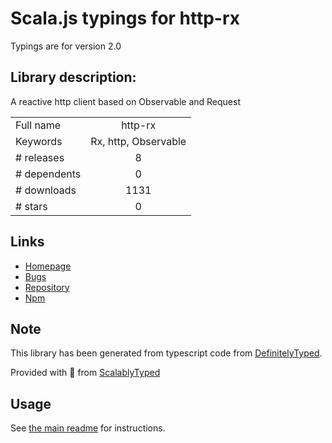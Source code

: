 
# Scala.js typings for http-rx

Typings are for version 2.0

## Library description:
A reactive http client based on Observable and Request

|                    |                 |
| ------------------ | :-------------: |
| Full name          | http-rx |
| Keywords           | Rx, http, Observable |
| # releases         | 8 |
| # dependents       | 0 |
| # downloads        | 1131 |
| # stars            | 0 |

## Links
- [Homepage](https://github.com/JasonRammoray/HttpRx#readme)
- [Bugs](https://github.com/JasonRammoray/HttpRx/issues)
- [Repository](https://github.com/JasonRammoray/HttpRx)
- [Npm](https://www.npmjs.com/package/http-rx)
    


## Note
This library has been generated from typescript code from [DefinitelyTyped](https://definitelytyped.org).

Provided with :purple_heart: from [ScalablyTyped](https://github.com/oyvindberg/ScalablyTyped)

## Usage
See [the main readme](../../readme.md) for instructions.


